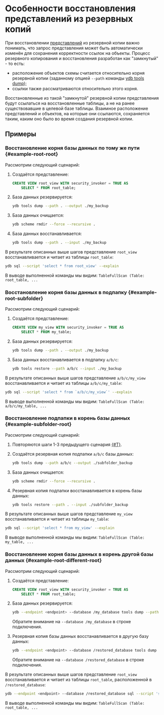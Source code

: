 # Особенности восстановления представлений из резервных копий

При восстановлении [представлений](../../../concepts/datamodel/view.md) из резервной копии важно понимать, что запрос представления может быть автоматически изменён для сохранения корректности ссылок на объекты. Процесс резервного копирования и восстановления разработан как "замкнутый" - то есть:

- расположение объектов схемы считается относительно корня резервной копии (заданному опцией `--path` команды [ydb tools dump](./tools-dump.md#schema-objects));
- ссылки также рассматриваются относительно этого корня.

Восстановленные из такой "замкнутой" резервной копии представления будут ссылаться на восстановленные таблицы, а не на ранее существовавшие в целевой базе таблицы. Взаимное расположение представлений и объектов, на которые они ссылаются, сохраняется таким, каким оно было во время создания резервной копии.

## Примеры

### Восстановление корня базы данных по тому же пути {#example-root-root}

Рассмотрим следующий сценарий:

1. Создаётся представление:

    ```sql
    CREATE VIEW root_view WITH security_invoker = TRUE AS
        SELECT * FROM root_table;
    ```

2. База данных резервируется:

    ```bash
    ydb tools dump --path . --output ./my_backup
    ```

3. База данных очищается:

    ```bash
    ydb scheme rmdir --force --recursive .
    ```

4. База данных восстанавливается:

    ```bash
    ydb tools dump --path . --input ./my_backup
    ```

В результате описанных выше шагов представление `root_view` восстанавливается и читает из таблицы `root_table`:

```bash
ydb sql --script 'select * from root_view' --explain
```

В выводе выполненной команды мы видим: `TableFullScan (Table: root_table, ...`

### Восстановление корня базы данных в подпапку {#example-root-subfolder}

Рассмотрим следующий сценарий:

1. Создаётся представление:

    ```sql
    CREATE VIEW my_view WITH security_invoker = TRUE AS
        SELECT * FROM my_table;
    ```

2. База данных резервируется:

    ```bash
    ydb tools dump --path . --output ./my_backup
    ```

3. База данных восстанавливается в подпапку `a/b/c`:

    ```bash
    ydb tools restore --path a/b/c --input ./my_backup
    ```

В результате описанных выше шагов представление `a/b/c/my_view` восстанавливается и читает из таблицы `a/b/c/my_table`:

```bash
ydb sql --script 'select * from `a/b/c/my_view`' --explain
```

В выводе выполненной команды мы видим: `TableFullScan (Table: a/b/c/my_table, ...`

### Восстановление подпапки в корень базы данных {#example-subfolder-root}

Рассмотрим следующий сценарий:

1. Повторяются шаги 1-3 предыдущего сценария [{#T}](#example-root-subfolder).
2. Создаётся резервная копия подпапки `a/b/c` базы данных:

    ```bash
    ydb tools dump --path a/b/c --output ./subfolder_backup
    ```

3. База данных очищается:

    ```bash
    ydb scheme rmdir --force --recursive .
    ```

4. Резервная копия подпапки восстанавливается в корень базы данных:

    ```bash
    ydb tools restore --path . --input ./subfolder_backup
    ```

В результате описанных выше шагов представление `my_view` восстанавливается и читает из таблицы `my_table`:

```bash
ydb sql --script 'select * from my_view' --explain
```

В выводе выполненной команды мы видим: `TableFullScan (Table: my_table, ...`

### Восстановление корня базы данных в корень другой базы данных {#example-root-different-root}

Рассмотрим следующий сценарий:

1. Создаётся представление:

    ```sql
    CREATE VIEW root_view WITH security_invoker = TRUE AS
        SELECT * FROM root_table;
    ```

2. База данных резервируется:

    ```bash
    ydb --endpoint <endpoint> --database /my_database tools dump --path . --output ./my_backup
    ```

    Обратите внимание на `--database /my_database` в строке подключения.

3. Резервная копия базы данных восстанавливается в другую базу данных:

    ```bash
    ydb --endpoint <endpoint> --database /restored_database tools dump --path . --input ./my_backup
    ```

    Обратите внимание на `--database /restored_database` в строке подключения.

В результате описанных выше шагов представление `root_view` восстанавливается и читает из таблицы `root_table`, расположенной в `/restored_database`:

```bash
ydb --endpoint <endpoint> --database /restored_database sql --script 'select * from root_view' --explain
```

В выводе выполненной команды мы видим: `TableFullScan (Table: root_table, ...`

